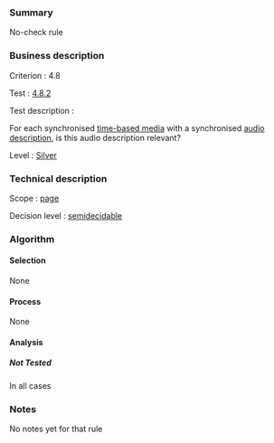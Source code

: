 ### Summary

No-check rule

### Business description

Criterion : 4.8

Test : [4.8.2](http://www.accessiweb.org/index.php/accessiweb-22-english-version.html#test-4-8-2)

Test description :

For each synchronised [time-based
media](http://www.braillenet.org/accessibilite/referentiel-aw21-en/glossaire.php#mMediaTemp)
with a synchronised [audio
description](http://www.braillenet.org/accessibilite/referentiel-aw21-en/glossaire.php#mAudioDesc),
is this audio description relevant?

Level : [Silver](/en/category/rules-design/accessiweb-11/level/argent)

### Technical description

Scope : [page](/en/category/rules-design/accessiweb-11/scope/page)

Decision level :
[semidecidable](/en/category/rules-design/accessiweb-11/decision-level/semidecidable)

### Algorithm

#### Selection

None

#### Process

None

#### Analysis

##### Not Tested

In all cases

### Notes

No notes yet for that rule
